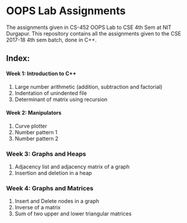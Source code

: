 # OOPS Lab Assignments

The assignments given in CS-452 OOPS Lab to CSE 4th Sem at NIT Durgapur. This repository contains all the assignments given to the CSE 2017-18 4th sem batch, done in C++.

## Index:

#### Week 1: Introduction to C++

1. Large number arithmetic (addition, subtraction and factorial)
2. Indentation of unindented file
3. Determinant of matrix using recursion

#### Week 2: Manipulators

1. Curve plotter
2. Number pattern 1
3. Number pattern 2

### Week 3: Graphs and Heaps

1. Adjacency list and adjacency matrix of a graph
2. Insertion and deletion in a heap

### Week 4: Graphs and Matrices

1. Insert and Delete nodes in a graph
2. Inverse of a matrix
3. Sum of two upper and lower triangular matrices
